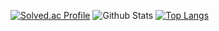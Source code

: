 [![Solved.ac Profile](http://mazassumnida.wtf/api/v2/generate_badge?boj=ssam2s)](https://solved.ac/ssam2s/)
![Github Stats](https://github-readme-stats.vercel.app/api?username=ssam2s&show_icons=true)
[![Top Langs](https://github-readme-stats.vercel.app/api/top-langs/?username=ssam2s&hide=AutoHotkey&layout=compact)](https://github.com/anuraghazra/github-readme-stats)
